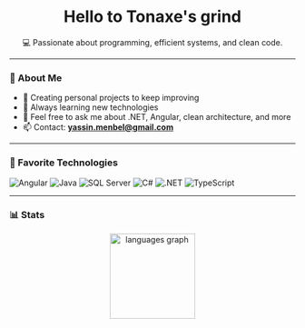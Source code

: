 <h1 align="center">Hello to Tonaxe's grind</h1>

<p align="center">💻 Passionate about programming, efficient systems, and clean code.</p>

---

### 🧠 About Me

- 🔭 Creating personal projects to keep improving  
- 🌱 Always learning new technologies  
- 💬 Feel free to ask me about .NET, Angular, clean architecture, and more  
- 📫 Contact: **yassin.menbel@gmail.com**

---

### 🧰 Favorite Technologies

![Angular](https://img.shields.io/badge/Angular-DD0031?style=flat&logo=angular&logoColor=white)
![Java](https://img.shields.io/badge/Java-007396?style=flat&logo=java&logoColor=white)
![SQL Server](https://img.shields.io/badge/SQL%20Server-CC2927?style=flat&logo=microsoftsqlserver&logoColor=white)
![C#](https://img.shields.io/badge/C%23-239120?style=flat&logo=c-sharp&logoColor=white)
![.NET](https://img.shields.io/badge/.NET-512BD4?style=flat&logo=dotnet&logoColor=white)
![TypeScript](https://img.shields.io/badge/TypeScript-3178C6?style=flat&logo=typescript&logoColor=white)


---

### 📊 Stats

<div align="center">
  <img src="https://github-readme-stats.vercel.app/api/top-langs?username=Tonaxe&locale=en&hide_title=false&layout=compact&card_width=320&langs_count=5&theme=dracula&hide_border=false&order=2" height="150" alt="languages graph" />
</div>
